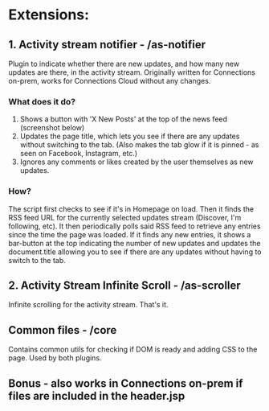 # Extensions:

## 1. Activity stream notifier - /as-notifier
Plugin to indicate whether there are new updates, and how many new updates are there, in the activity stream. Originally written for Connections on-prem, works for Connections Cloud without any changes. 

### What does it do?
1. Shows a button with 'X New Posts' at the top of the news feed (screenshot below)
2. Updates the page title, which lets you see if there are any updates without switching to the tab. (Also makes the tab glow if it is pinned - as seen on Facebook, Instagram, etc.)
3. Ignores any comments or likes created by the user themselves as new updates. 

### How?
The script first checks to see if it's in Homepage on load. Then it finds the RSS feed URL for the currently selected updates stream (Discover, I'm following, etc). It then periodically polls said RSS feed to retrieve any entries since the time the page was loaded. If it finds any new entries, it shows a bar-button at the top indicating the number of new updates and updates the document.title allowing you to see if there are any updates without having to switch to the tab. 


## 2. Activity Stream Infinite Scroll - /as-scroller
Infinite scrolling for the activity stream. That's it.


## Common files - /core
Contains common utils for checking if DOM is ready and adding CSS to the page. Used by both plugins.

## Bonus - also works in Connections on-prem if files are included in the header.jsp
